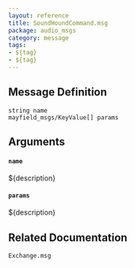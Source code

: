 ```yaml
---
layout: reference
title: SoundHoundCommand.msg
package: audio_msgs
category: message
tags: 
- ${tag}
- ${tag}
---
```


## Message Definition
```
string name
mayfield_msgs/KeyValue[] params
```

## Arguments
#### `name`
${description}

#### `params`
${description}

## Related Documentation
``Exchange.msg``  
